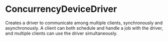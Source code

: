 # ConcurrencyDeviceDriver

Creates a driver to communicate among multiple clients, synchronously and asynchronously.
A client can both schedule and handle a job with the driver, and multiple clients can use the driver simultaneously.
